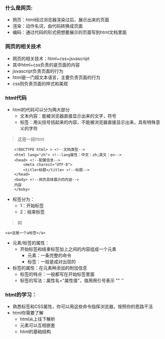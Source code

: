 ### 什么是网页:
+ 网页：html经过浏览器渲染过后，展示出来的页面
+ 渲染：动作名词，由代码转换成页面
+ 编码：通过代码的形式把想要展示的页面写到html文档里面
### 网页的相关技术
+ 网页的相关技术：html+css+jsvascript
+ 其中html+css负责的是页面的内容
+ jsvascript负责页面的行为
+ html是一门超文本语言，主要负责页面的行为
+ css则负责页面的样式和美观
### html代码
+ html的代码可以分为两大部分
  + 文本内容：能被浏览器直接显示出来的文字，符号
  + 标签：用尖括号括起来的内容，不能被浏览器直接显示出来，具有特殊意义的字符
>这是一段html
```
    <!DOCTYPE html> > <!--文档类型-->
    <html lang="zh"> <!--lang属性：中文：zh;英文：en-->
    <head> <!--配置信息-->
        <meta charest="UTF-8">
        <title>标题</title> <!--标题-->
    </head>
    <body> <!--网页具体展示的内容-->
    内容
    </boby>
```
  + 标签分为：
    + 1：开始标签
    + 2：结束标签
>如
```
<a>这是一个a标签</a>
```
+ 元素/标签的属性：
  + 开始标签和结束标签加上之间的内容组成一个元素
    + 元素：一条完整的命令
    + 标签：一般是成对出现的
+ 标签的属性：在元素种添加的附加信息
    + 标签的特点：一般都写在开始标签里面
    + 标签的写法：属性名="属性值"，值用用引号表示 "" ''
### html的学习：
+ 熟悉标签和CSS属性，你可以用这些命令指挥浏览器，按照你的思路干活
+ html你需要了解
    + html从上往下解析
    + 元素可以互相嵌套
    + html的基础结构
  